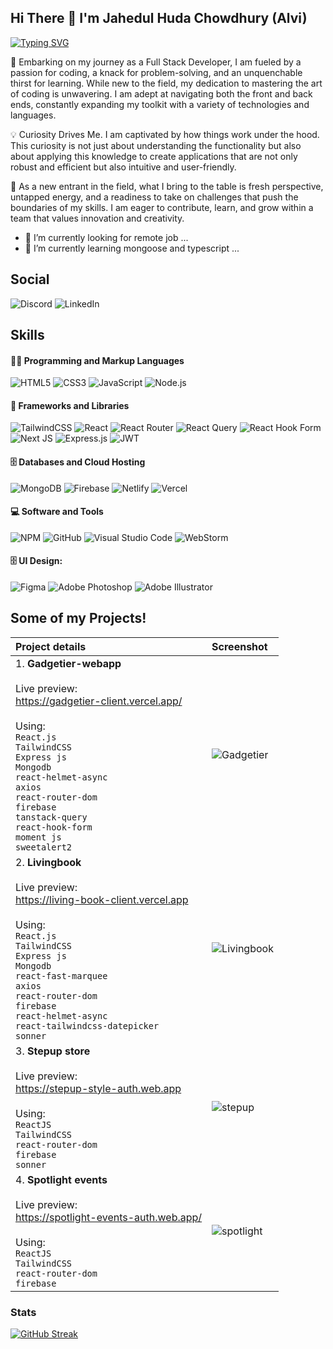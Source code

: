 ## Hi There  👋  I'm Jahedul Huda Chowdhury (Alvi) 
[![Typing SVG](https://readme-typing-svg.herokuapp.com?font=Fira+Code&weight=500&size=22&pause=5000&repeat=false&random=false&width=760&lines=An+inspired+Full+Stack+Developer+crafting+web+apps)](https://git.io/typing-svg)

🚀 Embarking on my journey as a Full Stack Developer, I am fueled by a passion for coding, a knack for problem-solving, and an unquenchable thirst for learning. While new to the field, my dedication to mastering the art of coding is unwavering. I am adept at navigating both the front and back ends, constantly expanding my toolkit with a variety of technologies and languages.

💡 Curiosity Drives Me. I am captivated by how things work under the hood. This curiosity is not just about understanding the functionality but also about applying this knowledge to create applications that are not only robust and efficient but also intuitive and user-friendly.

🌟 As a new entrant in the field, what I bring to the table is fresh perspective, untapped energy, and a readiness to take on challenges that push the boundaries of my skills. I am eager to contribute, learn, and grow within a team that values innovation and creativity.

- 🔭 I’m currently looking for remote job ...
- 🌱 I’m currently learning mongoose and typescript ...


## Social
![Discord](https://img.shields.io/badge/Discord-%235865F2.svg?style=for-the-badge&logo=discord&logoColor=white) 
![LinkedIn](https://img.shields.io/badge/linkedin-%230077B5.svg?style=for-the-badge&logo=linkedin&logoColor=white)

## Skills

#### **👨‍💻 Programming and Markup Languages**

![HTML5](https://img.shields.io/badge/HTML5-e34f26?style=flat-square&logo=html5&logoColor=white) 
![CSS3](https://img.shields.io/badge/CSS3-1572B6?style=flat-square&logo=css3&logoColor=white) 
![JavaScript](https://img.shields.io/badge/JavaScript-F7DF1E.svg?logo=javascript&logoColor=black) 
![Node.js](https://img.shields.io/badge/Node.js-339933?style=flat-square&logo=nodedotjs&logoColor=white)

#### **🧰 Frameworks and Libraries**

![TailwindCSS](https://img.shields.io/badge/tailwindcss-%2338B2AC.svg?style=flat-square&logo=tailwind-css&logoColor=white) 
![React](https://img.shields.io/badge/React-20232A?style=flat-square&logo=react&logoColor=61DAFB) 
![React Router](https://img.shields.io/badge/React_Router-CA4245?style=for-the-badge&logo=react-router&logoColor=white) 
![React Query](https://img.shields.io/badge/-React%20Query-FF4154?style=for-the-badge&logo=react%20query&logoColor=white) 
![React Hook Form](https://img.shields.io/badge/React%20Hook%20Form-%23EC5990.svg?style=for-the-badge&logo=reacthookform&logoColor=white) 
![Next JS](https://img.shields.io/badge/Next-black?style=for-the-badge&logo=next.js&logoColor=white) 
![Express.js](https://img.shields.io/badge/Express.js-000000?style=flat-square&logo=express&logoColor=white) 
![JWT](https://img.shields.io/badge/JWT-black?style=for-the-badge&logo=JSON%20web%20tokens)


#### **🗄️ Databases and Cloud Hosting**

![MongoDB](https://img.shields.io/badge/MongoDB-white?style=flat-square&logo=mongodb&logoColor=4EA94B) 
![Firebase](https://img.shields.io/badge/firebase-%23039BE5.svg?style=for-the-badge&logo=firebase) 
![Netlify](https://img.shields.io/badge/netlify-%23000000.svg?style=for-the-badge&logo=netlify&logoColor=#00C7B7) 
![Vercel](https://img.shields.io/badge/vercel-%23000000.svg?style=for-the-badge&logo=vercel&logoColor=white)


#### **💻 Software and Tools**

![NPM](https://img.shields.io/badge/NPM-%23CB3837.svg?style=for-the-badge&logo=npm&logoColor=white) 
![GitHub](https://img.shields.io/badge/github-%23121011.svg?style=for-the-badge&logo=github&logoColor=white) 
![Visual Studio Code](https://img.shields.io/badge/Visual%20Studio%20Code-0078d7.svg?style=for-the-badge&logo=visual-studio-code&logoColor=white) 
![WebStorm](https://img.shields.io/badge/webstorm-143?style=for-the-badge&logo=webstorm&logoColor=white&color=black)


#### **🗄️ UI Design:**

![Figma](https://img.shields.io/badge/Figma-f24e1e?style=flat-square&logo=figma&logoColor=white) 
![Adobe Photoshop](https://img.shields.io/badge/adobe%20photoshop-%2331A8FF.svg?style=for-the-badge&logo=adobe%20photoshop&logoColor=white) 
![Adobe Illustrator](https://img.shields.io/badge/adobe%20illustrator-%23FF9A00.svg?style=for-the-badge&logo=adobe%20illustrator&logoColor=white)

## Some of my Projects!


| Project details | Screenshot |
| :------------- | :------------- |
| 1. __Gadgetier-webapp__ <br/><br/> Live preview: <br/> https://gadgetier-client.vercel.app/ <br/><br/> Using: <br/> `React.js` <br/> `TailwindCSS` <br/> `Express js` <br/> `Mongodb` <br/> `react-helmet-async` <br/> `axios` <br/> `react-router-dom` <br/> `firebase` <br/> `tanstack-query` <br/> `react-hook-form` <br/> `moment js` <br/> `sweetalert2` | ![Gadgetier](https://i.postimg.cc/fRRVptmK/gadgetier.jpg) |
| 2. __Livingbook__ <br/><br/> Live preview: <br/> https://living-book-client.vercel.app <br/><br/> Using: <br/> `React.js` <br/> `TailwindCSS` <br/> `Express js` <br/> `Mongodb` <br/> `react-fast-marquee` <br/> `axios` <br/> `react-router-dom` <br/> `firebase` <br/> `react-helmet-async` <br/> `react-tailwindcss-datepicker` <br/> `sonner` | ![Livingbook](https://i.postimg.cc/P5VCjXMk/living-book.jpg) |
| 3. __Stepup store__ <br/><br/> Live preview: <br/> https://stepup-style-auth.web.app <br/><br/> Using: <br/> `ReactJS` <br/> `TailwindCSS` <br/> `react-router-dom` <br/> `firebase` <br/> `sonner` | ![stepup](https://i.postimg.cc/nLsCVyd9/stepup-shop.jpg) |
| 4. __Spotlight events__ <br/><br/> Live preview: <br/> https://spotlight-events-auth.web.app/ <br/><br/> Using: <br/> `ReactJS` <br/> `TailwindCSS` <br/> `react-router-dom` <br/> `firebase` | ![spotlight](https://i.postimg.cc/GhQBXJ8t/spotlight-events.jpg) |

### Stats
[![GitHub Streak](https://github-readme-streak-stats.herokuapp.com?user=Alvi-c&theme=dark)](https://git.io/streak-stats)


